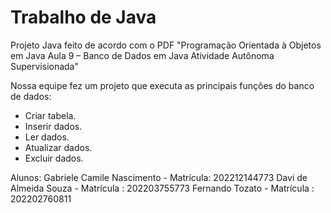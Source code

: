 # Trabalho de Java

Projeto Java feito de acordo com o PDF 
"Programação Orientada à Objetos em Java Aula 9 – Banco de Dados em Java Atividade Autônoma Supervisionada"

Nossa equipe fez um projeto que executa as principais funções do banco de dados:

- Criar tabela.
- Inserir dados.
- Ler dados.
- Atualizar dados.
- Excluir dados.

Alunos: 
Gabriele Camile Nascimento - Matrícula: 202212144773
Davi de Almeida Souza - Matrícula : 202203755773
Fernando Tozato - Matrícula : 202202760811
